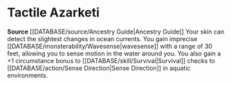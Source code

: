 ﻿---
id: '91'
name: Tactile Azarketi
rarity: Common
rus_type_level: null
source: '[[DATABASE/source/Ancestry Guide|Ancestry Guide]]'
trait: null
type: Heritage

---
# Tactile Azarketi

**Source** [[DATABASE/source/Ancestry Guide|Ancestry Guide]] 
Your skin can detect the slightest changes in ocean currents. You gain imprecise [[DATABASE/monsterability/Wavesense|wavesense]] with a range of 30 feet, allowing you to sense motion in the water around you. You also gain a +1 circumstance bonus to [[DATABASE/skill/Survival|Survival]] checks to [[DATABASE/action/Sense Direction|Sense Direction]] in aquatic environments.